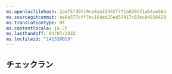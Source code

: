 ```yaml
---
ms.openlocfilehash: 2aef5fd9fc9ce8aa15442f7f1a839d71a64ae56a
ms.sourcegitcommit: ea9a577cff7ec16ded25ed57417c83ec04816428
ms.translationtype: HT
ms.contentlocale: ja-JP
ms.lasthandoff: 04/07/2022
ms.locfileid: "141520029"
---
```

## <a name="check-runs"></a>チェックラン